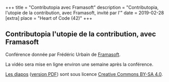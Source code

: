 +++
title = "Contributopia avec Framasoft"
description = "Contributopia, l'utopie de la contribution, avec Framasoft, invité par l'"
date = 2019-02-28
[extra]
place = "Heart of Code (42)"
+++

## Contributopia l'utopie de la contribution, avec Framasoft

Conférence donnée par Frédéric Urbain de [Framasoft](https://framasoft.org/).

La vidéo sera mise en ligne environ une semaine après la conférence.

[Les diapos](conférence_à_l_école_42.odp) ([version PDF](conférence_à_l_école_42.pdf)) sont sous licence
[Creative Commons BY-SA 4.0](https://creativecommons.org/licenses/by-sa/4.0/deed.fr). 
